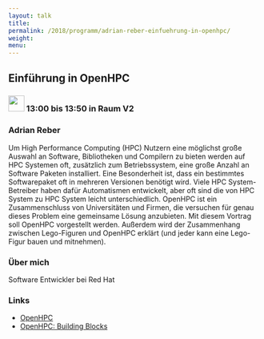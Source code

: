 ```yaml
---
layout: talk
title:
permalink: /2018/programm/adrian-reber-einfuehrung-in-openhpc/
weight:
menu:
---
```

## Einführung in OpenHPC

### <img height = "32" src="../../../images/talk.svg"> 13:00 bis 13:50 in Raum V2

### Adrian Reber

Um High Performance Computing (HPC) Nutzern eine möglichst große Auswahl an Software, Bibliotheken und Compilern zu bieten werden auf HPC Systemen oft, zusätzlich zum Betriebssystem, eine große Anzahl an Software Paketen installiert. Eine Besonderheit ist, dass ein bestimmtes Softwarepaket oft in mehreren Versionen benötigt wird. Viele HPC System-Betreiber haben dafür Automatismen entwickelt, aber oft sind die von HPC System zu HPC System leicht unterschiedlich. OpenHPC ist ein Zusammenschluss von Universitäten und Firmen, die versuchen für genau dieses Problem eine gemeinsame Lösung anzubieten. Mit diesem Vortrag soll OpenHPC vorgestellt werden. Außerdem wird der Zusammenhang zwischen Lego-Figuren und OpenHPC erklärt (und jeder kann eine Lego-Figur bauen und mitnehmen).

### Über mich

Software Entwickler bei Red Hat

### Links

- <a href="https://web.archive.org/web/20190309204837/http://openhpc.community/" target="_blank">OpenHPC</a>
- <a href="https://lisas.de/~adrian/?p=1309" target="_blank">OpenHPC: Building Blocks</a>
